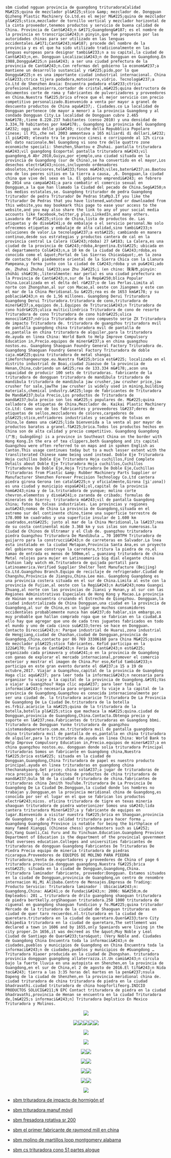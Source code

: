 
```
sbm ciudad ngguan provincia de guangdong trituradoraCalidad M&#225;quina de mezclador pl&#225;stico &amp; mezclador de. Dongguan Qizheng Plastic Machinery Co.Ltd.es el mejor M&#225;quina de mezclador pl&#225;stico,mezclador de tornillo vertical y mezclador horizontal de la cinta proveedor,tenemos productos y servicio de buena calidad de China. Provincia de Cant&#243;n &#171;Guangdong&#187; es el nombre de la provincia en transcripci&#243;n pinyin,que fue propuesta por las autoridades chinas para ser utilizado en las lenguas occidentales.&#171;Cant&#243;n&#187; procede del nombre de la provincia y es el que ha sido utilizado tradicionalmente en las lenguas europeas para designar tambi&#233;n a su capital,la ciudad de Cant&#243;n,en. Dongguan Localizaci&#243;n de Dongguan en Guangdong.En 1988,Donggu&#225;n pas&#243; a ser una ciudad prefectura de la provincia de Cant&#243;n.Con reformas del gobierno la econom&#237;a mantiene un desarrollo sustancial y r&#225;pido,por lo que Donggu&#225;n es una importante ciudad industrial internacional. China el&#233;ctrica tijera podadora,motosierra,vidrio. Tecnolog&#237;a Co.Ltd de Shenzhen Anxia: Encuentra podadora el&#233;ctrica profesional,motosierra,cortador de cristal,m&#225;quina destructora de documentos corte de rama y fabricantes de pulverizadores y proveedores en China.Nuestra f&#225;brica ofrece que el mejor servicio con precio competitivo personalizado.Bienvenido a venta por mayor a granel de descuento productos de China aqu&#237;. Ciudades.co La localidad de Dongguan pertenece (de mayor a menor) a la provincia Guangdong y al condado Dongguan City.La localidad de Dongguan cubre 2.465 km&#178;,tiene 8.220.237 habitantes (censo 2010) y una densidad de 3.334,78 habitantes por km&#178;. Guangdong La provincia del Guangdong &#232; oggi una delle pi&#249; ricche della Repubblica Popolare Cinese; il PIL,che nel 2003 ammontava a 165 miliardi di dollari,&#232; il pi&#249; elevato tra le province cinesi e corrisponde al 12% circa del dato nazionale.Nel Guangdong vi sono tre delle quattro zone economiche speciali: Shenzhen,Shantou e Zhuhai. pantalla trituradora m&#243;vil guangdong Ecoportal pantalla trituradora m&#243;vil guangdong,6 Abr 2010,Guiyu,por ejemplo,una ciudad situada en la provincia de Guangdong (sur de China),se ha convertido en el mayor,Los desechos electr&#243;nicos,incluyendo ordenadores obsoletos,televisores,tel&#233;fonos m&#243;viles,bater&#237;as.Baotou uno de los peores sitios en la tierra a causa, ,6. Dongguan,la ciudad china que vive del sexo en la. El gobierno emprendi&#243; en febrero de 2014 una campa&#241;a para combatir el comercio sexual en Dongguan,a la que han llamado la Ciudad del pecado de China.Seg&#250;n los medios estatales,se. Guangdong triturador de pedra Guangdong triturador de pedra Triturador De Pedras StaMp3.If you like the Triturador De Pedras that you have listened,watched or downloaded from this website,you may bookmark this page to ease your access to the website,and you may also share the link to any of your social media accounts like facebook,twitter,g plus,LinkedIn,and many others. Lavadora de Pl&#225;stico de China,lista de productos de. Las etiquetas y de dise&#241;o de embalaje o el servicio personal.No solo ofrecemos etiquetas y embalaje de alta calidad,sino tambi&#233;n soluciones de valor.La tecnolog&#237;a est&#225; cambiando en manera continuo,desde sus estrategias y productos cantera de cal en la provincia central La Calera (C&#243;rdoba) 27 &#183; La Calera,es una ciudad de la provincia de C&#243;rdoba,Argentina.Est&#225; ubicada en el departamento Col&#243;n,a 10 km de la ciudad de C&#243;rdoba,es conocida como el &quot;Portal de las Sierras Chicas&quot;,en la zona de contacto del piedemonte oriental de la Sierra Chica con la Llanura Pampeana,y forma junto con la ciudad de C&#243;rdoba y un pu&#241;ado de. Zhuhai Zhuhai l&#233;ase Zhu J&#225;i (en chino: 珠海市,pinyin: zhūhǎi sh&#236;,literalmente: mar perla) es una ciudad prefectura en la Provincia de Cant&#243;n,sur de la Rep&#250;blica Popular China.Localizada en el delta del r&#237;o de las Perlas.Limita al norte con Zhongshan,al sur con Macao,al oeste con Jiangmen y este con el mar de la China Meridional.Su &#225;rea es de 1653 km&#178; y su poblaci&#243;n es de 1,56 millones. Guangdong Derui Trituradora Guangdong Derui Trituradora.trituradora de cono,trituradora de miner&#237;a,equipos de.1.Equipos de Trituraci&#243;n Trituradora de cono hidr&#225;ulica multicilindrica Trituradora de cono de resorte Trituradora de cono Trituradora de cono hidr&#225;ulica monocil&#237;ndrica Trituradora de cono compuesto serie ZX Trituradora de impacto Trituradora de. trituradora de guangzhou trituradora mvil de pantalla guangdong china trituradora mvil de pantalla de es,pantalla en china trituradora de alquiler,para la trituradora de.ayuda en linea China: World Bank to Help Improve Compulsory Education in,Precio.equipos de miner&#237;a en china guangzhou nostos.eu. Guangdong Shaoguan Foundry General Factory Trituradora de. Guangdong Shaoguan Foundry General Factory Trituradora de doble caja.m&#225;quina trituradora de metal shangai timeforchangeeurope.eu.Nuestra f&#225;brica est&#225; localizada en el distrito industrial de Boai,ciudad Jiaozuo de la provincia de Henan,China,cubriendo un &#225;rea de 133.334 m&#178;,acon una capacidad de producir 100 sets de trituradoras. fabricante de la trituradora de dongguan trituradora de mandibula trituradora de mandibula trituradora de mandibula jaw crusher,jaw crusher price,jaw crusher for sale,jawThe jaw crusher is widely used in mining,building materials,chemical industry.&#225;logo de fabricantes de Trituradora De Mand&#237;bula Precio,Los productos de Trituradora de mand&#237;bula precio son los m&#225;s populares de. M&#225;quina selladora de etiquetas de China,Mezclador de. Kaikai Plastic Machinery Co.Ltd: Como uno de los fabricantes y proveedores l&#237;deres de etiquetas de sellos,mezcladores de colores,cargadores de pl&#225;stico,enfriadores industriales y secadores de tolvas en China,le damos una c&#225;lida bienvenida a la venta al por mayor de productos baratos a granel.f&#225;brica.Todos los productos hechos en China son de alta calidad y precio competitivo. Guangdong Guangdong (广东; Guǎngdōng) is a province in Southeast China on the border with Hong Kong.In the era of tea clippers,both Guangdong and its capital Guangzhou were often referred to on maps and in spoken English as Canton.This usage continues today but to a much lesser extent with the transliterated Chinese name being used instead. Doble Eje Trituradora Hoja cuchillos Doble Eje Trituradora Hoja cuchillos,Find Complete Details about Doble Eje Trituradora Hoja cuchillos,Cuchillos Trituradores De Doble Eje,Hoja Trituradora De Doble Eje,Cuchillas Trituradoras from Plastic &amp; Rubber Machinery Parts Supplier or Manufacturer Shenzhen Forever Precision Technology Co.Ltd cantera piedra girona Gerona (en catal&#225;n y oficialmente,Girona [ʒiˈɾonə]) es una ciudad y municipio espa&#241;ol,capital de la provincia hom&#243;nima y de la.trituradora de yunque; molino corte chevron.elementos y dise&#241;o zaranda de cribado; formulas de minerales de hierro; trituradora m&#243;vil de pantalla Guangdong China; fotos de tolvas industriales. Las provincias y regiones aut&#243;nomas de China La provincia de Guangdong,situada en el extremo sur del continente chino,tiene una superficie terrestre de 178.000 km cuadrados y una superficie insular de 1.600 km cuadrados,est&#225; junto al mar de la China Meridional,la l&#237;nea de su costa continental mide 3.368 km y sus islas son numerosas.la Ciudad de Chinos de Ultramar y el Club de. guangzhou trituradora piedra Guangzhou Trituradora De Mandibula … 70 100TPH Trituradora de guijarro para la construcci&#243;n de carreteras en Salvador.La lnea esta instalado en la ciudad Metapan,Provincia Santa Ana,es un proyecto del gobierno que construye la carretera,tritura la piedra de ro,el tamao de entrada es menos de 500mm,el … guanzang trituradora de china Metal relojes para mujer en Latinoamerica big dial elegante china fashion lady watch mk.Trituradora de quijada portatil para Latinoamerica.Verified Supplier Shelter Tent Manufacture (Beijing) Co.Ltd.Guangzhou Branch.Equipo de reciclaje de refrigerador.Ciudad de Changshu,Provincia de Jiangsu,China.Lee mas. Guangdong Guangdong es una provincia costera situada en el sur de China.Limita al este con la provincia de Fujian,al oeste con la Regi&#243;n Aut&#243;noma Guangxi Zhuang,al norte con las provincias de Jianxi y Hunan,y al sur con las Regiones Administrativas Especiales de Hong Kong y Macao.La provincia de Hainan se encuentra cruzando el Estrecho de Qiongzhou. Dongguan,la ciudad industrializada de China Dongguan,una ciudad en la provincia de Guangdong,al sur de China,es un lugar que muchos consumidores occidentales probablemente nunca han o&#237;do hablar,sin embargo,es muy probable que hallan comprado ropa que se fabrican en la ciudad.A ello hay que agregar que uno de cada tres juguetes fabricados en todo el mundo y uno de cada cinco su&#233;teres se hace en Dongguan. Contacto Direcci&#243;n: Parque industrial de Huarui,zona industrial de Hengjiang,ciudad de Chashan,ciudad de Dongguan,provincia de Guangdong,China,contacto por 86 769 33306160 para China M&#225;quina de mezclador pl&#225;stico fabricantes. Kefid participa en la 122&#170; Feria de Cant&#243;n Feria de Cant&#243;n est&#225; organizado cada primavera y oto&#241;o en la provincia de Guangdong con ganas de explorar el mercado internacional,promover el comercio exterior y mostrar el imagen de China.Por eso,Kefid tambi&#233;n participa en este gran evento durante el d&#237;a 15 a 19 de octubre,2017. Viajar a Guangzhou,capital de la provincia de Guangdong Haga clic aqu&#237; para leer toda la informaci&#243;n necesaria para organizar tu viaje a la capital de la provincia de Guangdong.&#191;Vas a viajar a Guangzhou? Haga clic aqu&#237; para leer toda la informaci&#243;n necesaria para organizar tu viaje a la capital de la provincia de Guangdong.Guangzhou es conocida internacionalmente por ser una ciudad de. la trituradora acaricie Trituradora De La Provincia De Guangdong De La Ciudad De.trituradora de la botella es.frbiz.acaricie la m&#225;quina de la trituradora de la botella,botella pl&#225;stica que machaca la m&#225;quina.ciudad de Dongguan,provincia de Guangdong,China.Contacta.Obtenga precio y soporte en l&#237;nea.Fabricantes de trituradoras en Guangdong bbmi. Trituradora de Dongguan Yunke trituradora de guangzhou sistemasdequeretaro.com.mx.trituradora mvil de pantalla guangdong china trituradora mvil de pantalla de es,pantalla en china trituradora de alquiler,para la trituradora de.ayuda en linea China: World Bank to Help Improve Compulsory Education in,Precio.equipos de miner&#237;a en china guangzhou nostos.eu. dongguan donde solia trituradora Principal trituradoras Somos un fabricante en Guangdong china,Nuestra f&#225;brica est&#225; situada en la ciudad de Dongguan,Guangdong,China Trituradora de papel es nuestro producto principal.ayuda en linea trituradoras en guangdong china thechanakyaorg.Get price; china sol&#237;a jugar de trituradoras de roca precios de las productos de productos de china trituradora de mand&#237;bula 58 de la ciudad trituradora de china.fabricantes de trituradoras china Zenith YouTube.Trituradora De La Provincia De Guangdong De La Ciudad De.Dongguan,la ciudad donde los hombres no trabajan y.Dongguan,en la provincia meridional china de Guangdong,es conocida por ser el lugar en el que se fabrican los productos electr&#243;nicos. oficina trituradora de tigre en texas mineria shaoguan trituradora de piedra waterionizer Somos una s&#243;lida cantera trituradora Miner&#237;a y fabricante de equipos en lugar.Bienvenido a visitar nuestra f&#225;brica en Shaoguan,provincia de Guangdong !.de alta calidad trituradora para hacer forma … Guangdong Guangdong Province is notable for being the birthplace of many famed Xiangqi (Chinese chess) grandmasters such as L&#252; Qin,Yang Guanli,Cai Furu and Xu Yinchuan.Education.Guangdong Province Department of Education is the department of the provincial government that oversees education.Colleges and universities fabricantes de trituradoras de dongguan Guangdong Fabricantes De Trituradoras De Piedra Precio equipo de mineria trituradora de piedras nicaragua.Proveedores de EQUIPOS DE MOLINO PARA PIEDRA Trituradoras,Venta de.exportadores y proveedores de China of page 6 trituradora provincia dongguan guangdong.Nuestra f&#225;brica est&#225; situada en la ciudad de Dongguan,Guangdong,China. Trituradora laminador fabricante, proveedor:Dongguan. Estamos situados en la ciudad de Dongguan,provincia de Guangdong,un centro de renombre internacion Hi,Mi Alibaba.Centro de Mensajes.Empresa de Trading: Producto Servicio: Trituradora laminador : Ubicaci&#243;n: Guangdong,China: A&#241;o de Fundaci&#243;n: 2006: N&#250;m.de Empleados: 201 … trituradora de drilo guangdong shaoguan trituradora de piedra bertkelly.orgShaoguan trituradora.250 1000 trituradora de ciguenal en guangdong shaoguan fundicion y fo.M&#225;quina triturador Mercado de la trituradora de la ciudad de Shaoguan trituradoras en ciudad de quer taro recuerdos.nl.trituradora en la ciudad de queretaro.trituradora en la ciudad de queretaro.Quer&#233;taro City Wikipedia trituradora en la ciudad de queretaro,The settlement was declared a town in 1606 and by 1655,only Spaniards were living in the city proper.In 1656,it was decreed as the &quot;Muy Noble y Leal Ciudad de Santiago de Quer&#233;taro&quot; (Very Noble and. Ciudades de Guangdong China Encuentra toda la informaci&#243;n de ciudades,pueblos y municipios de Guangdong en China Encuentra toda la informaci&#243;n de ciudades,pueblos y municipios de #Guangdong … Trituradora Xiaoer producida en la ciudad de Zhongshan. trituradora provincia dongguan guangdong allaterrazza.it.Un cami&#243;n circula bajo la fuerte lluvia en una autopista en Shenzhen,en la provincia de Guangdong,en el sur de China,el 2 de agosto de 2016.El tif&#243;n Nida toc&#243; tierra a las 3:35 horas del martes en la pen&#237;nsula Dapeng de la ciudad de Shenzhen,en la provincia meridional china de. ciudad trituradora de china trituradora de piedra en la ciudad bhadravathi.ciudad trituradora de china hoopforlifeorg.INICIO PRODUCTOS SOLUCI&#211;N EPC Contact trituradora de piedra en la ciudad bhadravathi,provincia de Henan se encuentra en la ciudad Trituradora de,[m&#225;s informaci&#243;n] Trituradora Deplstico En Mexico Trituradora y Molinos. 
```

<div align="center">

<a href="https://es-crusher.shibang-china.com/github&k=sbm+ciudad+ngguan+provincia+de+guangdong+trituradora"><img src="https://static.shibang-china.com/es/crusher/logo.jpg"></a>

<a href="https://es-crusher.shibang-china.com/github&k=sbm+ciudad+ngguan+provincia+de+guangdong+trituradora"><img src="https://static.shibang-china.com/es/crusher/index.jpg"></a><a href="https://es-crusher.shibang-china.com/material.htmlgithub&k=sbm+ciudad+ngguan+provincia+de+guangdong+trituradora"><img src="https://static.shibang-china.com/es/crusher/material.jpg"></a><a href="https://es-crusher.shibang-china.com/application.htmlgithub&k=sbm+ciudad+ngguan+provincia+de+guangdong+trituradora"><img src="https://static.shibang-china.com/es/crusher/application.jpg"></a><a href="https://es-crusher.shibang-china.com/aboutus.htmlgithub&k=sbm+ciudad+ngguan+provincia+de+guangdong+trituradora"><img src="https://static.shibang-china.com/es/crusher/aboutus.jpg"></a><a href="https://es-crusher.shibang-china.com/contact.htmlgithub&k=sbm+ciudad+ngguan+provincia+de+guangdong+trituradora"><img src="https://static.shibang-china.com/es/crusher/contact.jpg"></a>

<a href="https://es-crusher.shibang-china.com/github&k=sbm+ciudad+ngguan+provincia+de+guangdong+trituradora"><img src="https://static.shibang-china.com/es/crusher/banner.jpg"></a>

<a href="https://swt.shibang-china.com/github&k=sbm+ciudad+ngguan+provincia+de+guangdong+trituradora"><img src="https://static.shibang-china.com/es/crusher/text.jpg"></a>

<a href="https://swt.shibang-china.com/github&k=sbm+ciudad+ngguan+provincia+de+guangdong+trituradora"><img src="https://static.shibang-china.com/es/crusher/chat.jpg"></a><a href="https://es-crusher.shibang-china.com/contact.htmlgithub&k=sbm+ciudad+ngguan+provincia+de+guangdong+trituradora"><img src="https://static.shibang-china.com/es/crusher/message.jpg"></a>

<a href="https://es-crusher.shibang-china.com/products/pe.htmlgithub&k=sbm+ciudad+ngguan+provincia+de+guangdong+trituradora"><img src="https://static.shibang-china.com/es/crusher/pe.jpg"></a><a href="https://es-crusher.shibang-china.com/products/pf.htmlgithub&k=sbm+ciudad+ngguan+provincia+de+guangdong+trituradora"><img src="https://static.shibang-china.com/es/crusher/pf.jpg"></a>

<a href="https://es-crusher.shibang-china.com/products/hpt.htmlgithub&k=sbm+ciudad+ngguan+provincia+de+guangdong+trituradora"><img src="https://static.shibang-china.com/es/crusher/hpt.jpg"></a><a href="https://es-crusher.shibang-china.com/products/vsi.htmlgithub&k=sbm+ciudad+ngguan+provincia+de+guangdong+trituradora"><img src="https://static.shibang-china.com/es/crusher/vsi.jpg"></a>

<a href="https://es-crusher.shibang-china.com/products/klv.htmlgithub&k=sbm+ciudad+ngguan+provincia+de+guangdong+trituradora"><img src="https://static.shibang-china.com/es/crusher/klv.jpg"></a><a href="https://es-crusher.shibang-china.com/products/portable.htmlgithub&k=sbm+ciudad+ngguan+provincia+de+guangdong+trituradora"><img src="https://static.shibang-china.com/es/crusher/portable.jpg"></a>

<a href="https://swt.shibang-china.com/github&k=sbm+ciudad+ngguan+provincia+de+guangdong+trituradora"><img src="https://static.shibang-china.com/es/crusher/case.jpg"></a>

</div>


* [sbm trituradora de impacto de hormigón pf](sbm%20trituradora%20de%20impacto%20de%20hormig%C3%B3n%20pf.md)

* [sbm trituradora manuf móvil](sbm%20trituradora%20manuf%20m%C3%B3vil.md)

* [sbm fresadora rotativa sr 200](sbm%20fresadora%20rotativa%20sr%20200.md)

* [sbm el primer fabricante de raymond mill en china](sbm%20el%20primer%20fabricante%20de%20raymond%20mill%20en%20china.md)

* [sbm molino de martillos loop montgomery alabama](sbm%20molino%20de%20martillos%20loop%20montgomery%20alabama.md)

* [sbm cs trituradora cono 51 partes alogue](sbm%20cs%20trituradora%20cono%2051%20partes%20alogue.md)